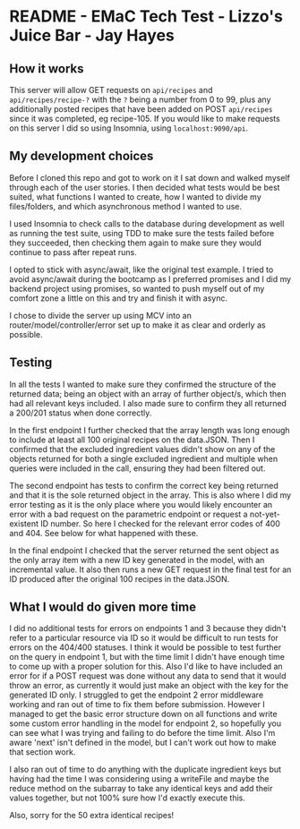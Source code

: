 # README - EMaC Tech Test - Lizzo's Juice Bar - Jay Hayes

## How it works

This server will allow GET requests on `api/recipes` and `api/recipes/recipe-?` with the `?` being a number from 0 to 99, plus any additionally posted recipes that have been added on POST `api/recipes` since it was completed, eg recipe-105. If you would like to make requests on this server I did so using Insomnia, using `localhost:9090/api`.

## My development choices

Before I cloned this repo and got to work on it I sat down and walked myself through each of the user stories. I then decided what tests would be best suited, what functions I wanted to create, how I wanted to divide my files/folders, and which asynchronous method I wanted to use.

I used Insomnia to check calls to the database during development as well as running the test suite, using TDD to make sure the tests failed before they succeeded, then checking them again to make sure they would continue to pass after repeat runs.

I opted to stick with async/await, like the original test example. I tried to avoid async/await during the bootcamp as I preferred promises and I did my backend project using promises, so wanted to push myself out of my comfort zone a little on this and try and finish it with async.

I chose to divide the server up using MCV into an router/model/controller/error set up to make it as clear and orderly as possible.

## Testing

In all the tests I wanted to make sure they confirmed the structure of the returned data; being an object with an array of further object/s, which then had all relevant keys included. I also made sure to confirm they all returned a 200/201 status when done correctly.

In the first endpoint I further checked that the array length was long enough to include at least all 100 original recipes on the data.JSON. Then I confirmed that the excluded ingredient values didn't show on any of the objects returned for both a single excluded ingredient and multiple when queries were included in the call, ensuring they had been filtered out.

The second endpoint has tests to confirm the correct key being returned and that it is the sole returned object in the array. This is also where I did my error testing as it is the only place where you would likely encounter an error with a bad request on the parametric endpoint or request a not-yet-existent ID number. So here I checked for the relevant error codes of 400 and 404. See below for what happened with these.

In the final endpoint I checked that the server returned the sent object as the only array item with a new ID key generated in the model, with an incremental value. It also then runs a new GET request in the final test for an ID produced after the original 100 recipes in the data.JSON.

## What I would do given more time

I did no additional tests for errors on endpoints 1 and 3 because they didn't refer to a particular resource via ID so it would be difficult to run tests for errors on the 404/400 statuses. I think it would be possible to test further on the query in endpoint 1, but with the time limit I didn't have enough time to come up with a proper solution for this. Also I'd like to have included an error for if a POST request was done without any data to send that it would throw an error, as currently it would just make an object with the key for the generated ID only. I struggled to get the endpoint 2 error middleware working and ran out of time to fix them before submission. However I managed to get the basic error structure down on all functions and write some custom error handling in the model for endpoint 2, so hopefully you can see what I was trying and failing to do before the time limit. Also I'm aware 'next' isn't defined in the model, but I can't work out how to make that section work.

I also ran out of time to do anything with the duplicate ingredient keys but having had the time I was considering using a writeFile and maybe the reduce method on the subarray to take any identical keys and add their values together, but not 100% sure how I'd exactly execute this.

Also, sorry for the 50 extra identical recipes!
